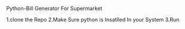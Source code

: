 Python-Bill Generator For Supermarket

1.clone the Repo
2.Make Sure python is Insatlled In your System
3.Run

